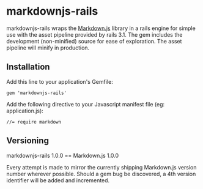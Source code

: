 # markdownjs-rails

markdownjs-rails wraps the [Markdown.js](https://github.com/evilstreak/markdown-js) library in a rails engine for simple use with the asset pipeline provided by rails 3.1. The gem includes the development (non-minified) source for ease of exploration. The asset pipeline will minify in production.

## Installation

Add this line to your application's Gemfile:

    gem 'markdownjs-rails'

Add the following directive to your Javascript manifest file (eg: application.js):

    //= require markdown

## Versioning

markdownjs-rails 1.0.0 == Markdown.js 1.0.0

Every attempt is made to mirror the currently shipping Markdown.js version number wherever possible. Should a gem bug be discovered, a 4th version identifier will be added and incremented.
